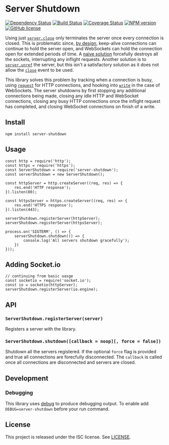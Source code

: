 # Server Shutdown

[![Dependency Status](https://david-dm.org/MitMaro/node-server-shutdown.svg)](https://david-dm.org/MitMaro/node-server-shutdown)
[![Build Status](https://travis-ci.org/MitMaro/node-server-shutdown.svg?branch=master)](https://travis-ci.org/MitMaro/node-server-shutdown)
[![Coverage Status](https://coveralls.io/repos/github/MitMaro/node-server-shutdown/badge.svg?branch=master)](https://coveralls.io/github/MitMaro/node-server-shutdown?branch=master)
[![NPM version](https://img.shields.io/npm/v/server-shutdown.svg)](https://www.npmjs.com/package/server-shutdown)
[![GitHub license](https://img.shields.io/badge/license-ISC-blue.svg)](https://raw.githubusercontent.com/MitMaro/node-server-shutdown/master/LICENSE.md)

Using just [`server.close`][1] only terminates the server once every connection is closed. This is problematic since,
[by design][2], keep-alive connections can continue to hold the server open, and WebSockets can hold the connection open
for extended periods of time. A [naive solution][3] forcefully destroys all the sockets, interrupting any inflight requests.
Another solution is to [`server.unref`][4] the server, but this isn't a satisfactory solution as it does not allow the
[`close`][5] event to be used.

This library solves this problem by tracking when a connection is busy, using [`request`][6] for HTTP connections, and hooking
into [`write`][7] in the case of WebSockets. The server shutdowns by first stopping any additional connections being made,
closing any idle HTTP and WebSocket connections, closing any busy HTTP connections once the inflight request has completed, and
closing WebSocket connections on finish of a write. 

## Install

    npm install server-shutdown

## Usage

    const http = require('http');
    const https = require('https');
    const ServerShutdown = require('server-shutdown');
    const serverShutdown = new ServerShutdown();

    const httpServer = http.createServer((req, res) => {
        res.end('HTTP response');
    }).listen(80);

    const httpsServer = https.createServer((req, res) => {
        res.end('HTTPS response');
    }).listen(443);

    serverShutdown.registerServer(httpServer);
    serverShutdown.registerServer(httpsServer);

    process.on('SIGTERM', () => {
        serverShutdown.shutdown(() => {
            console.log('All servers shutdown gracefully');
        })
    }));

## Adding Socket.io

    // continuing from basic uasge
    const socketio = require('socket.io');
    const io = socketio(httpServer);
    serverShutdown.registerServer(io.engine);

## API

### `ServerShutdown.registerServer(server)`

Registers a server with the library.

### `ServerShutdown.shutdown([callback = noop][, force = false])`

Shutdown all the servers registered. If the optional `force` flag is provided and true all connections
are forecfully disconnected. The `callback` is called once all connections are disconnected and servers
are closed.

## Development

### Debugging

This library uses [debug][8] to produce debugging output. To enable add `DEBUG=server-shutdown` before
your run command.

## License

This project is released under the ISC license. See [LICENSE](LICENSE.md).


[1]: https://nodejs.org/api/http.html#http_server_close_callback
[2]: https://github.com/nodejs/node/issues/2642
[3]: https://github.com/isaacs/server-destroy
[4]: https://nodejs.org/api/net.html#net_server_unref
[5]: https://nodejs.org/api/http.html#http_event_close
[6]: https://nodejs.org/api/http.html#http_event_request
[7]: https://nodejs.org/api/http.html#http_class_http_serverresponse
[8]: https://github.com/visionmedia/debug
